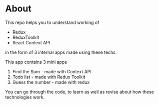 # About
This repo helps you to understand working of

* Redux
* ReduxToolkit
* React Context API

in the form of 3 internal apps made using these techs.

This app contains 3 mini apps

1. Find the Sum - made with Context API
2. Todo list - made with Redux Toolkit
3. Guess the number - made with redux

You can go through the code, to learn as well as revise about how these technologies work.
